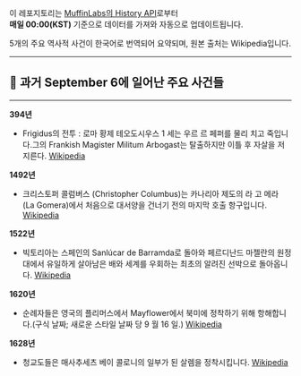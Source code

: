 

이 레포지토리는 [MuffinLabs의 History API](https://history.muffinlabs.com/date)로부터  
**매일 00:00(KST)** 기준으로 데이터를 가져와 자동으로 업데이트됩니다.

5개의 주요 역사적 사건이 한국어로 번역되어 요약되며, 원본 출처는 Wikipedia입니다.

---

## 📅 과거 **September 6**에 일어난 주요 사건들

---
**394년**
- Frigidus의 전투 : 로마 황제 테오도시우스 1 세는 우르 르 페퍼를 물리 치고 죽입니다.그의 Frankish Magister Militum Arbogast는 탈출하지만 이틀 후 자살을 저지른다.  [Wikipedia](https://wikipedia.org/wiki/Battle_of_the_Frigidus)

**1492년**
- 크리스토퍼 콜럼버스 (Christopher Columbus)는 카나리아 제도의 라 고 메라 (La Gomera)에서 처음으로 대서양을 건너기 전의 마지막 호출 항구입니다.  [Wikipedia](https://wikipedia.org/wiki/Christopher_Columbus)

**1522년**
- 빅토리아는 스페인의 Sanlúcar de Barramda로 돌아와 페르디난드 마젤란의 원정대에서 유일하게 살아남은 배와 세계를 우회하는 최초의 알려진 선박으로 돌아옵니다.  [Wikipedia](https://wikipedia.org/wiki/Victoria_(ship))

**1620년**
- 순례자들은 영국의 플리머스에서 Mayflower에서 북미에 정착하기 위해 항해합니다.(구식 날짜; 새로운 스타일 날짜 당 9 월 16 일.)  [Wikipedia](https://wikipedia.org/wiki/Pilgrim_Fathers)

**1628년**
- 청교도들은 매사추세츠 베이 콜로니의 일부가 된 살렘을 정착시킵니다.  [Wikipedia](https://wikipedia.org/wiki/Puritans)
